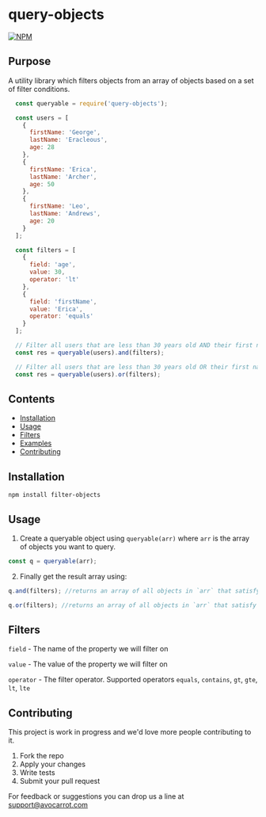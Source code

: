 # query-objects

[![NPM](https://nodei.co/npm/query-objects.png?downloads=true&downloadRank=true&stars=true)](https://nodei.co/npm/query-objects/)

## Purpose

A utility library which filters objects from an array of objects based on a set of filter conditions.

```javascript
  const queryable = require('query-objects');

  const users = [
    {
      firstName: 'George',
      lastName: 'Eracleous',
      age: 28
    },
    {
      firstName: 'Erica',
      lastName: 'Archer',
      age: 50
    },
    {
      firstName: 'Leo',
      lastName: 'Andrews',
      age: 20
    }
  ];

  const filters = [
    {
      field: 'age',
      value: 30,
      operator: 'lt'
    },
    {
      field: 'firstName',
      value: 'Erica',
      operator: 'equals'
    }
  ];

  // Filter all users that are less than 30 years old AND their first name is Erica
  const res = queryable(users).and(filters);

  // Filter all users that are less than 30 years old OR their first name is Erica
  const res = queryable(users).or(filters);

```

## Contents

- [Installation](#installation)
- [Usage](#usage)
- [Filters](#filters)
- [Examples](#examples)
- [Contributing](#contributing)

## Installation

```npm install filter-objects```

## Usage 

1. Create a queryable object using `queryable(arr)` where `arr` is the array of objects you want to query.

```javascript
const q = queryable(arr);
```

2. Finally get the result array using: 

```javascript
q.and(filters); //returns an array of all objects in `arr` that satisfy EVERY filter

q.or(filters); //returns an array of all objects in `arr` that satisfy SOME of the filters
```

## Filters

`field` - The name of the property we will filter on

`value` - The value of the property we will filter on

`operator` - The filter operator. Supported operators `equals`, `contains`, `gt`, `gte`, `lt`, `lte`

## Contributing

This project is work in progress and we'd love more people contributing to it. 

1. Fork the repo
2. Apply your changes
3. Write tests
4. Submit your pull request

For feedback or suggestions you can drop us a line at support@avocarrot.com

